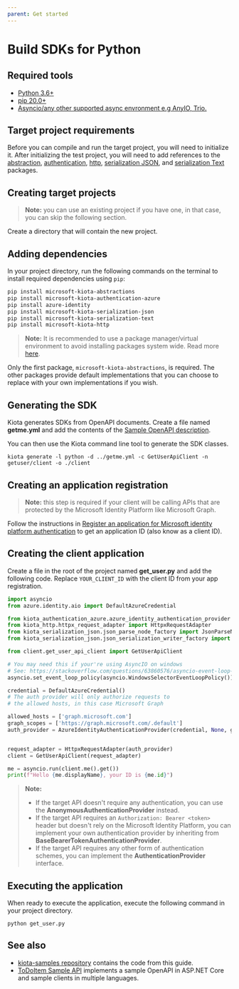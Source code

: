 ```yaml
---
parent: Get started
---
```


# Build SDKs for Python

## Required tools

- [Python 3.6+](https://www.python.org/)
- [pip 20.0+](https://pip.pypa.io/en/stable/)
- [Asyncio/any other supported async envronment e.g AnyIO, Trio.](https://docs.python.org/3/library/asyncio.html)

## Target project requirements

Before you can compile and run the target project, you will need to initialize it. After initializing the test project, you will need to add references to the [abstraction](https://github.com/microsoft/kiota-abstractions-python), [authentication](https://github.com/microsoft/kiota-authentication-azure-python), [http](https://github.com/microsoft/kiota-http-python), [serialization JSON](https://github.com/microsoft/kiota-serialization-json-python), and [serialization Text](https://github.com/microsoft/kiota-serialization-text-python) packages.

## Creating target projects

> **Note:** you can use an existing project if you have one, in that case, you can skip the following section.

Create a directory that will contain the new project.

## Adding dependencies
In your project directory, run the following commands on the terminal to install required dependencies
using `pip`:

```bash
pip install microsoft-kiota-abstractions
pip install microsoft-kiota-authentication-azure
pip install azure-identity
pip install microsoft-kiota-serialization-json
pip install microsoft-kiota-serialization-text
pip install microsoft-kiota-http
```

> **Note:** It is recommended to use a package manager/virtual environment to avoid installing packages
system wide. Read more [here](https://packaging.python.org/en/latest/).

Only the first package, `microsoft-kiota-abstractions`, is required. The other packages provide default implementations that you can choose to replace with your own implementations if you wish.

## Generating the SDK

Kiota generates SDKs from OpenAPI documents. Create a file named **getme.yml** and add the contents of the [Sample OpenAPI description](reference-openapi.md).

You can then use the Kiota command line tool to generate the SDK classes.

```shell
kiota generate -l python -d ../getme.yml -c GetUserApiClient -n getuser/client -o ./client
```

## Creating an application registration

> **Note:** this step is required if your client will be calling APIs that are protected by the Microsoft Identity Platform like Microsoft Graph.

Follow the instructions in [Register an application for Microsoft identity platform authentication](register-app.md) to get an application ID (also know as a client ID).

## Creating the client application

Create a file in the root of the project named **get_user.py** and add the following code. Replace `YOUR_CLIENT_ID` with the client ID from your app registration.

```py
import asyncio
from azure.identity.aio import DefaultAzureCredential

from kiota_authentication_azure.azure_identity_authentication_provider import AzureIdentityAuthenticationProvider
from kiota_http.httpx_request_adapter import HttpxRequestAdapter
from kiota_serialization_json.json_parse_node_factory import JsonParseNodeFactory
from kiota_serialization_json.json_serialization_writer_factory import JsonSerializationWriterFactory

from client.get_user_api_client import GetUserApiClient

# You may need this if your're using AsyncIO on windows
# See: https://stackoverflow.com/questions/63860576/asyncio-event-loop-is-closed-when-using-asyncio-run
asyncio.set_event_loop_policy(asyncio.WindowsSelectorEventLoopPolicy())

credential = DefaultAzureCredential()
# The auth provider will only authorize requests to
# the allowed hosts, in this case Microsoft Graph

allowed_hosts = ['graph.microsoft.com']
graph_scopes = ['https://graph.microsoft.com/.default']
auth_provider = AzureIdentityAuthenticationProvider(credential, None, graph_scopes, allowed_hosts)


request_adapter = HttpxRequestAdapter(auth_provider)
client = GetUserApiClient(request_adapter)

me = asyncio.run(client.me().get())
print(f"Hello {me.displayName}, your ID is {me.id}")
```

> **Note:**
>
> - If the target API doesn't require any authentication, you can use the **AnonymousAuthenticationProvider** instead.
> - If the target API requires an `Authorization: Bearer <token>` header but doesn't rely on the Microsoft Identity Platform, you can implement your own authentication provider by inheriting from **BaseBearerTokenAuthenticationProvider**.
> - If the target API requires any other form of authentication schemes, you can implement the **AuthenticationProvider** interface.

## Executing the application

When ready to execute the application, execute the following command in your project directory.

```shell
python get_user.py
```

## See also

- [kiota-samples repository](https://github.com/microsoft/kiota-samples/tree/main/get-started/python) contains the code from this guide.
- [ToDoItem Sample API](https://github.com/microsoft/kiota-samples/tree/main/sample-api) implements a sample OpenAPI in ASP.NET Core and sample clients in multiple languages.
